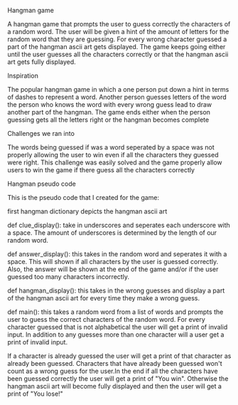 Hangman game

A hangman game that prompts the user to guess correctly the characters of a random word. 
The user will be given a hint of the amount of letters for the random word that they are guessing.
For every wrong character guessed a part of the hangman ascii art gets displayed. The game keeps 
going either until the user guesses all the characters correctly or that the hangman ascii art gets 
fully displayed.

Inspiration

The popular hangman game in which a one person put down a hint in terms of dashes to represent a word. 
Another person guesses letters of the word the person who knows the word with every wrong guess 
lead to draw another part of the hangman. The game ends either when the person guessing gets all the letters right 
or the hangman becomes complete 

Challenges we ran into 

The words being guessed if was a word seperated by a space was not properly allowing the user to win even if all the 
characters they guessed were right. This challenge was easily solved and the game properly allow users to win the game if there 
guess all the characters correctly


Hangman pseudo code 

This is the pseudo code that I created for the game:

first hangman dictionary depicts the hangman ascii art 

def clue_display(): take in underscores and seperates each underscore with a space.
The amount of underscores is determined by the length of our random word.

def answer_display(): this takes in the random word and seperates it with a space. 
This will shown if all characters by the user is guessed correctly. Also, the answer will be shown 
at the end of the game and/or if the user guessed too many characters incorrectly. 

def hangman_display(): this takes in the wrong guesses and display a part of the hangman ascii art 
for every time they make a wrong guess.

def main(): this takes a random word from a list of words and prompts the user to guess the correct characters of 
the random word. For every character guessed that is not alphabetical the user will get a print of invalid input. 
In addition to any guesses more than one character will a user get a print of invalid input. 

If a character is already guessed the user will get a print of that character as already been guessed. Characters 
that have already been guessed won't count as a wrong guess for the user.In the end if all the characters have been 
guessed correctly the user will get a print of "You win". Otherwise the 
hangman ascii art will become fully displayed and then the user will get a print of "You lose!"
